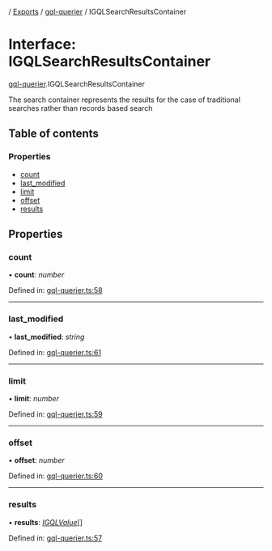 [](../README.md) / [Exports](../modules.md) / [gql-querier](../modules/gql_querier.md) / IGQLSearchResultsContainer

# Interface: IGQLSearchResultsContainer

[gql-querier](../modules/gql_querier.md).IGQLSearchResultsContainer

The search container represents the results for the case
of traditional searches rather than records based search

## Table of contents

### Properties

- [count](gql_querier.igqlsearchresultscontainer.md#count)
- [last\_modified](gql_querier.igqlsearchresultscontainer.md#last_modified)
- [limit](gql_querier.igqlsearchresultscontainer.md#limit)
- [offset](gql_querier.igqlsearchresultscontainer.md#offset)
- [results](gql_querier.igqlsearchresultscontainer.md#results)

## Properties

### count

• **count**: *number*

Defined in: [gql-querier.ts:58](https://github.com/onzag/itemize/blob/0e9b128c/gql-querier.ts#L58)

___

### last\_modified

• **last\_modified**: *string*

Defined in: [gql-querier.ts:61](https://github.com/onzag/itemize/blob/0e9b128c/gql-querier.ts#L61)

___

### limit

• **limit**: *number*

Defined in: [gql-querier.ts:59](https://github.com/onzag/itemize/blob/0e9b128c/gql-querier.ts#L59)

___

### offset

• **offset**: *number*

Defined in: [gql-querier.ts:60](https://github.com/onzag/itemize/blob/0e9b128c/gql-querier.ts#L60)

___

### results

• **results**: [*IGQLValue*](gql_querier.igqlvalue.md)[]

Defined in: [gql-querier.ts:57](https://github.com/onzag/itemize/blob/0e9b128c/gql-querier.ts#L57)
